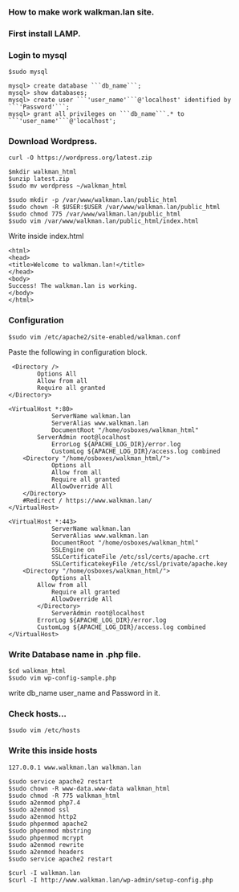 ### How to make work walkman.lan site.

### First install LAMP.

### Login to mysql
```$sudo mysql```
```
mysql> create database ```db_name```;
mysql> show databases;
mysql> create user ```'user_name'```@'localhost' identified by ```'Password'```;
mysql> grant all privileges on ```db_name```.* to ```'user_name'```@'localhost';
```
### Download Wordpress.

```
curl -O https://wordpress.org/latest.zip

```
```
$mkdir walkman_html
$unzip latest.zip 
$sudo mv wordpress ~/walkman_html
```
```
$sudo mkdir -p /var/www/walkman.lan/public_html
$sudo chown -R $USER:$USER /var/www/walkman.lan/public_html
$sudo chmod 775 /var/www/walkman.lan/public_html
$sudo vim /var/www/walkman.lan/public_html/index.html
```
Write inside index.html
```
<html>
<head>
<title>Welcome to walkman.lan!</title>
</head>
<body>
Success! The walkman.lan is working.
</body>
</html>
```
### Configuration
```
$sudo vim /etc/apache2/site-enabled/walkman.conf
```
Paste the following in configuration block.

```
 <Directory />
    	Options All
     	Allow from all
     	Require all granted
</Directory>
     	
<VirtualHost *:80>
     		ServerName walkman.lan
     		ServerAlias www.walkman.lan 
    		DocumentRoot "/home/osboxes/walkman_html"
		ServerAdmin root@localhost
        	ErrorLog ${APACHE_LOG_DIR}/error.log
        	CustomLog ${APACHE_LOG_DIR}/access.log combined
 	<Directory "/home/osboxes/walkman_html/">
        	Options all
        	Allow from all
        	Require all granted
        	AllowOverride All
	</Directory>
	#Redirect / https://www.walkman.lan/
</VirtualHost>
    	
<VirtualHost *:443>
    		ServerName walkman.lan
        	ServerAlias www.walkman.lan
    		DocumentRoot "/home/osboxes/walkman_html"
    		SSLEngine on
    		SSLCertificateFile /etc/ssl/certs/apache.crt
    		SSLCertificatekeyFile /etc/ssl/private/apache.key
   	<Directory "/home/osboxes/walkman_html/">
    		Options all
   		Allow from all
    		Require all granted
    		AllowOverride All
    	</Directory>
    		ServerAdmin root@localhost
   		ErrorLog ${APACHE_LOG_DIR}/error.log
		CustomLog ${APACHE_LOG_DIR}/access.log combined
</VirtualHost>
```
### Write Database name in .php file.
```
$cd walkman_html
$sudo vim wp-config-sample.php
```
write db_name user_name and Password in it.

### Check hosts...
``` 
$sudo vim /etc/hosts
```

### Write this inside hosts
```
127.0.0.1 www.walkman.lan walkman.lan 
```

```
$sudo service apache2 restart
$sudo chown -R www-data.www-data walkman_html
$sudo chmod -R 775 walkman_html
$sudo a2enmod php7.4
$sudo a2enmod ssl
$sudo a2enmod http2
$sudo phpenmod apache2
$sudo phpenmod mbstring
$sudo phpenmod mcrypt
$sudo a2enmod rewrite
$sudo a2enmod headers
$sudo service apache2 restart
```
```
$curl -I walkman.lan
$curl -I http://www.walkman.lan/wp-admin/setup-config.php
```

